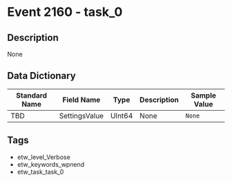 # Event 2160 - task_0

## Description
None

## Data Dictionary
|Standard Name|Field Name|Type|Description|Sample Value|
|---|---|---|---|---|
|TBD|SettingsValue|UInt64|None|`None`|

## Tags
* etw_level_Verbose
* etw_keywords_wpnend
* etw_task_task_0